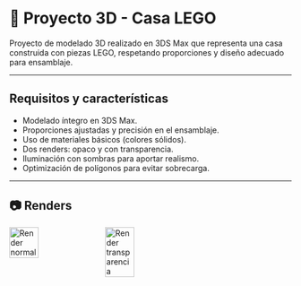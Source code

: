 # 🧱 Proyecto 3D - Casa LEGO

Proyecto de modelado 3D realizado en 3DS Max que representa una casa construida con piezas LEGO, respetando proporciones y diseño adecuado para ensamblaje.

---

## Requisitos y características

- Modelado íntegro en 3DS Max.
- Proporciones ajustadas y precisión en el ensamblaje.
- Uso de materiales básicos (colores sólidos).
- Dos renders: opaco y con transparencia.
- Iluminación con sombras para aportar realismo.
- Optimización de polígonos para evitar sobrecarga.

---

## 📷 Renders

<div style="display: flex; gap: 10px; flex-wrap: wrap; margin-bottom: 15px;">
  <img src="https://github.com/user-attachments/assets/3afcecf4-4da9-448b-98d6-f7c0c8959cbb" alt="Render normal" width="32%" />
  <img src="https://github.com/user-attachments/assets/54b5b5fe-3262-4181-835d-5d33e0f540b7" alt="Render transparencia" width="32%" />
</div>
